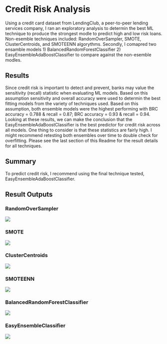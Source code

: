 # Credit Risk Analysis

Using a credit card  dataset from LendingClub, a peer-to-peer lending services company, I ran an exploratory analysis to determin the best ML  technique to produce the strongest modle to predict high and low risk loans.  Non-esemble techniques included: RandomOverSampler, SMOTE, ClusterCentroids, and SMOTEENN algorythms.  Secondly, I comapred two ensamble models 1) BalancedRandomForestClassifier 2) EasyEnsembleAdaBoostClassifier to compare against the non-esemble modles.  

## Results
Since credit risk is important to detect and prevent, banks may value the sensitivity (recall) statistic when evaluating ML models.  Based on this assumption sensitivity and overall accuracy were used to determin the best fitting models from the variety of techniques used.  Based on this assumption, both ensemble models were the highest performing with BRC accuracy = 0.788 & recall = 0.87; BRC accuracy = 0.93 & recall = 0.94.  Looking at these results, we can make the conclusion that the EasyEnsembleAdaBoostClassifier is the best predictor for credit risk across all models.  One thing to consider is that these statistics are fairly high.  I might recommend retesting both ensembles over time to double check for overfitting. Please see the last section of this Readme for the result details for all techniques. 

## Summary
To predict credit risk, I recommend using the final technique tested, EasyEnsembleAdaBoostClassifier. 

## Result Outputs

### RandomOverSampler
![](Resources/Naive_Random_Oversampling.png)
### SMOTE
![](Resources/SMOTE_Oversampling.png)
### ClusterCentroids
![](Resources/Undersampling_ClusterCentroids.png)
### SMOTEENN
![](Resources/SMOTEENN_Combination_Resamplingf.png)
### BalancedRandomForestClassifier
![](Resources/Balanced%20Random%20Forest.png)
### EasyEnsembleClassifier
![](Resources/Easy_Ensemble_Adaboost.png)
